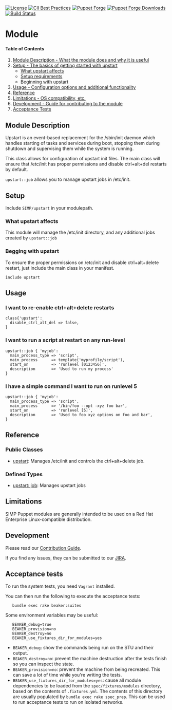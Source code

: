 [![License](https://img.shields.io/:license-apache-blue.svg)](http://www.apache.org/licenses/LICENSE-2.0.html)
[![CII Best Practices](https://bestpractices.coreinfrastructure.org/projects/73/badge)](https://bestpractices.coreinfrastructure.org/projects/73)
[![Puppet Forge](https://img.shields.io/puppetforge/v/simp/upstart.svg)](https://forge.puppetlabs.com/simp/upstart)
[![Puppet Forge Downloads](https://img.shields.io/puppetforge/dt/simp/upstart.svg)](https://forge.puppetlabs.com/simp/upstart)
[![Build Status](https://travis-ci.org/simp/pupmod-simp-upstart.svg)](https://travis-ci.org/simp/pupmod-simp-upstart)

# Module


#### Table of Contents
1. [Module Description - What the module does and why it is useful](#module-description)
2. [Setup - The basics of getting started with upstart](#setup)
    * [What upstart affects](#what-upstart-affects)
    * [Setup requirements](#setup-requirements)
    * [Beginning with upstart](#beginning-with-upstart)
3. [Usage - Configuration options and additional functionality](#usage)
4. [Reference](#reference)
5. [Limitations - OS compatibility, etc.](#limitations)
6. [Development - Guide for contributing to the module](#development)
7. [Acceptance Tests](#acceptance-tests)


## Module Description

Upstart is an event-based replacement for the /sbin/init daemon which handles
starting of tasks and services during boot, stopping them during shutdown and
supervising them while the system is running.

This class allows for configuration of upstart init files. The main class will
ensure that /etc/init has proper permissions and disable ctrl+alt+del restarts
by default.

`upstart::job` allows you to manage upstart jobs in /etc/init.

## Setup

Include `SIMP/upstart` in your modulepath.

### What upstart affects

This module will manage the /etc/init directory, and any additional jobs created
by `upstart::job`

### Begging with upstart

To ensure the proper permissions on /etc/init and disable ctrl+alt+delete
restart, just include the main class in your manifest.

```puppet
include upstart
```

## Usage


### I want to re-enable ctrl+alt+delete restarts

```puppet
class{'upstart':
  disable_ctrl_alt_del => false,
}
```

### I want to run a script at restart on any run-level

```puppet
upstart::job { 'myjob':
  main_process_type => 'script',
  main_process      => template('myprofile/script'),
  start_on          => 'runlevel [0123456]',
  description       => 'Used to run my process'
}
```

### I have a simple command I want to run on runlevel 5

```puppet
upstart::job { 'myjob':
  main_process_type => 'script',
  main_process      => '/bin/foo --opt -xyz foo bar',
  start_on          => 'runlevel [5]',
  description       => 'Used to foo xyz options on foo and bar',
}
```

## Reference


### Public Classes
* [upstart](https://github.com/simp/pupmod-simp-upstart/blob/master/manifests/init.pp): Manages /etc/init and controls the ctrl+alt+delete job.

### Defined Types
* [upstart::job](https://github.com/simp/pupmod-simp-upstart/blob/master/manifests/job.pp): Manages upstart jobs

## Limitations

SIMP Puppet modules are generally intended to be used on a Red Hat Enterprise
Linux-compatible distribution.

## Development

Please read our [Contribution Guide](http://simp-doc.readthedocs.io/en/stable/contributors_guide/index.html).

If you find any issues, they can be submitted to our
[JIRA](https://simp-project.atlassian.net).


## Acceptance tests

To run the system tests, you need `Vagrant` installed.

You can then run the following to execute the acceptance tests:

```shell
   bundle exec rake beaker:suites
```

Some environment variables may be useful:

```shell
   BEAKER_debug=true
   BEAKER_provision=no
   BEAKER_destroy=no
   BEAKER_use_fixtures_dir_for_modules=yes
```

*  ``BEAKER_debug``: show the commands being run on the STU and their output.
*  ``BEAKER_destroy=no``: prevent the machine destruction after the tests
   finish so you can inspect the state.
*  ``BEAKER_provision=no``: prevent the machine from being recreated.  This can
   save a lot of time while you're writing the tests.
*  ``BEAKER_use_fixtures_dir_for_modules=yes``: cause all module dependencies
   to be loaded from the ``spec/fixtures/modules`` directory, based on the
   contents of ``.fixtures.yml``. The contents of this directory are usually
   populated by ``bundle exec rake spec_prep``. This can be used to run
   acceptance tests to run on isolated networks.
